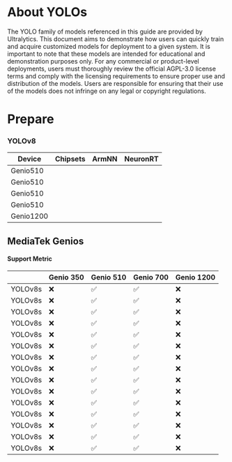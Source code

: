 # About YOLOs

The YOLO family of models referenced in this guide are provided by Ultralytics. This document aims to demonstrate how users can quickly train and acquire customized models for deployment to a given system. It is important to note that these models are intended for educational and demonstration purposes only. For any commercial or product-level deployments, users must thoroughly review the official AGPL-3.0 license terms and comply with the licensing requirements to ensure proper use and distribution of the models. Users are responsible for ensuring that their use of the models does not infringe on any legal or copyright regulations.

# Prepare 

### YOLOv8
|  Device    | Chipsets    | ArmNN |  NeuronRT  |
|------------|-------------|-------------|------------------|
| Genio510   ||||
| Genio510   ||||
| Genio510   ||||
| Genio510   ||||
| Genio1200  ||||

## MediaTek Genios

#### Support Metric

|          | Genio 350          | Genio 510          | Genio 700          | Genio 1200         |
|----------|--------------------|--------------------|--------------------|--------------------|
| YOLOv8s  | :x:                | :white_check_mark: | :white_check_mark: | :x:                |
| YOLOv8s  | :x:                | :white_check_mark: | :white_check_mark: | :x:                |
| YOLOv8s  | :x:                | :white_check_mark: | :white_check_mark: | :x:                |
| YOLOv8s  | :x:                | :white_check_mark: | :white_check_mark: | :x:                |
| YOLOv8s  | :x:                | :white_check_mark: | :white_check_mark: | :x:                |
| YOLOv8s  | :x:                | :white_check_mark: | :white_check_mark: | :x:                |
| YOLOv8s  | :x:                | :white_check_mark: | :white_check_mark: | :x:                |
| YOLOv8s  | :x:                | :white_check_mark: | :white_check_mark: | :x:                |
| YOLOv8s  | :x:                | :white_check_mark: | :white_check_mark: | :x:                |
| YOLOv8s  | :x:                | :white_check_mark: | :white_check_mark: | :x:                |
| YOLOv8s  | :x:                | :white_check_mark: | :white_check_mark: | :x:                |
| YOLOv8s  | :x:                | :white_check_mark: | :white_check_mark: | :x:                |
| YOLOv8s  | :x:                | :white_check_mark: | :white_check_mark: | :x:                |
| YOLOv8s  | :x:                | :white_check_mark: | :white_check_mark: | :x:                |
| YOLOv8s  | :x:                | :white_check_mark: | :white_check_mark: | :x:                |
